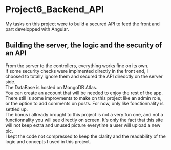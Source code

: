 # Project6_Backend_API

My tasks on this project were to build a secured API to feed the front and part developped with Angular.</br>

## Building the server, the logic and the security of an API ##

From the server to the controllers, everything works fine on its own.</br>
If some security checks were implmented directly in the front end, I choosed to totally ignore them and secured the API diredctly on the server side.</br>
The DataBase is hosted on MongoDB Atlas.</br>
You can create an account that will be needed to enjoy the rest of the app.</br>
There still is some improvments to make on this project like an admin role, or the option to add comments on posts. For now, only like fonctionnality is settled up.</br>
The bonus i allready brought to this project is not a very fun one, and not a functionnality you will see directly on screen. It's only the fact that this site will not keep extra and unused picture everytime a user will upload a new pic.</br>
I kept the code not compressed to keep the clarity and the readability of the logic and concepts I used in this project.
